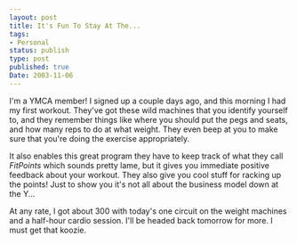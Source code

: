 ```yaml
---
layout: post
title: It's Fun To Stay At The...
tags:
- Personal
status: publish
type: post
published: true
Date: 2003-11-06
---
```

I'm a <span class="caps">YMCA</span> member!  I signed up a couple days ago, and this morning I had my first workout.  They've got these wild machines that you identify yourself to, and they remember things like where you should put the pegs and seats, and how many reps to do at what weight.  They even beep at you to make sure that you're doing the exercise appropriately.


It also enables this great program they have to keep track of what they call <i>FitPoints</i> which sounds pretty lame, but it gives you immediate positive feedback about your workout.  They also give you cool stuff for racking up the points!  Just to show you it's not all about the business model down at the Y...


At any rate, I got about 300 with today's one circuit on the weight machines and a half-hour cardio session.  I'll be headed back tomorrow for more.  I must get that koozie.
